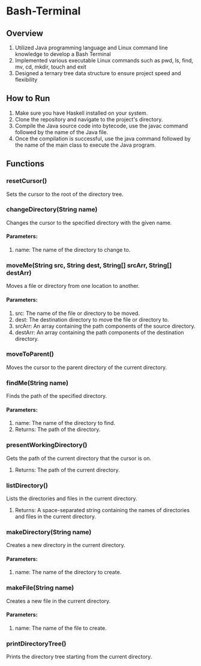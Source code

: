 # Bash-Terminal

## Overview 
1. Utilized Java programming language and Linux command line knowledge to develop a Bash Terminal
2. Implemented various executable Linux commands such as pwd, ls, find, mv, cd, mkdir, touch and exit
3. Designed a ternary tree data structure to ensure project speed and flexibility

## How to Run
1. Make sure you have Haskell installed on your system.
2. Clone the repository and navigate to the project's directory.
3. Compile the Java source code into bytecode, use the javac command followed by the name of the Java file.
4. Once the compilation is successful, use the java command followed by the name of the main class to execute the Java program.

## Functions
### resetCursor()
Sets the cursor to the root of the directory tree.
### changeDirectory(String name)
Changes the cursor to the specified directory with the given name. 
#### Parameters:
1. name: The name of the directory to change to.
### moveMe(String src, String dest, String[] srcArr, String[] destArr)
Moves a file or directory from one location to another. 
#### Parameters:
1. src: The name of the file or directory to be moved.
2. dest: The destination directory to move the file or directory to.
3. srcArr: An array containing the path components of the source directory.
4. destArr: An array containing the path components of the destination directory.
### moveToParent()
Moves the cursor to the parent directory of the current directory.
### findMe(String name)
Finds the path of the specified directory. 
#### Parameters:
1. name: The name of the directory to find.
2. Returns: The path of the directory.
### presentWorkingDirectory()
Gets the path of the current directory that the cursor is on.
1. Returns: The path of the current directory.
### listDirectory()
Lists the directories and files in the current directory.
1. Returns: A space-separated string containing the names of directories and files in the current directory.
### makeDirectory(String name)
Creates a new directory in the current directory. 
#### Parameters:
1. name: The name of the directory to create.
### makeFile(String name)
Creates a new file in the current directory. 
#### Parameters:
1. name: The name of the file to create.
### printDirectoryTree()
Prints the directory tree starting from the current directory.
